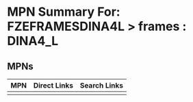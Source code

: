 



# MPN Summary For: FZEFRAMESDINA4L > frames : DINA4_L

## MPNs
  

|MPN|Direct Links|Search Links|
| :--- | :--- | :--- |
||||
